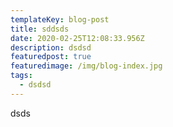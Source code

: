 ```yaml
---
templateKey: blog-post
title: sddsds
date: 2020-02-25T12:08:33.956Z
description: dsdsd
featuredpost: true
featuredimage: /img/blog-index.jpg
tags:
  - dsdsd
---
```

dsds
